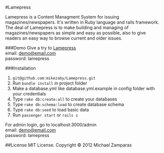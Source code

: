 #Lamepress

Lamepress is a Content Managment System for issuing magazines/newspapers. It's written in Ruby language and rails framework. The deal of Lamepress is to make building and managing of magazines/newspapers as simple and easy as possible, also to give readers an easy way to browse current and older issues.

###Demo
Give a try to [Lamepress](http://press.lamezor.gr/admin)<br/>
email: demo@email.com<br/>
password: lamepress<br/>

###Installation
1. `git@github.com:mikezaby/Lamepress.git`
2. Run `bundle install` in project folder
3. Make a database.yml like database.yml.example in config folder with your credentials
4. Type `rake db:create:all` to create your databases
5. Type `rake db:schema:load` to create database schema
6. Type `rake db:seed` to load basic data
7. Run `passenger start` or `rails s`

For admin login, go to localhost:3000/admin<br/>
email: demo@email.com<br/>
password: lamepress<br/>

##License
MIT License. Copyright &copy; 2012 Michael Zamparas


